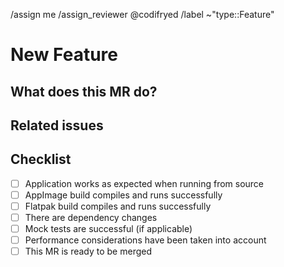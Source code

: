 /assign me
/assign_reviewer @codifryed
/label ~"type::Feature"
<!-- 
Please select the correct template above and fill it out below. 
These HTML comments will not be rendered so there's no need to delete them. 
Do *not* close any issues yourself, we will close things once done/handled accordingly.
For checklists put an x inside the [ ] like this: [x] to mark the checkbox.
The actions at the end of this template will be done automatically once submitted.
-->

# New Feature

## What does this MR do?


## Related issues
<!-- Link related issues below.  i.e. Resolves #1234 -->


## Checklist
<!-- Put an x inside the [ ] like this: [x] to mark the checkbox. -->

- [ ] Application works as expected when running from source
- [ ] AppImage build compiles and runs successfully
- [ ] Flatpak build compiles and runs successfully
- [ ] There are dependency changes
- [ ] Mock tests are successful (if applicable)
- [ ] Performance considerations have been taken into account
- [ ] This MR is ready to be merged
